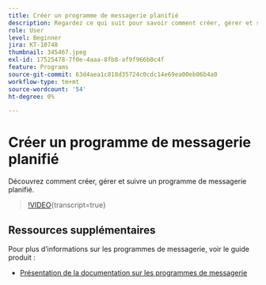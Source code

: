 ```yaml
---
title: Créer un programme de messagerie planifié
description: Regardez ce qui suit pour savoir comment créer, gérer et suivre un programme de messagerie planifié.
role: User
level: Beginner
jira: KT-10748
thumbnail: 345467.jpeg
exl-id: 17525478-7f0e-4aaa-8fb8-af9f966b0c4f
feature: Programs
source-git-commit: 63d4aea1c818d35724c0cdc14e69ea00eb06b4a0
workflow-type: tm+mt
source-wordcount: '54'
ht-degree: 0%

---
```


# Créer un programme de messagerie planifié

Découvrez comment créer, gérer et suivre un programme de messagerie planifié.

>[!VIDEO](https://video.tv.adobe.com/v/345467/?quality=12&learn=on){transcript=true}

## Ressources supplémentaires

Pour plus d’informations sur les programmes de messagerie, voir le guide produit :

* [Présentation de la documentation sur les programmes de messagerie](https://experienceleague.adobe.com/docs/marketo/using/product-docs/email-marketing/email-programs/creating-an-email-program/understanding-email-programs.html?lang=fr)
